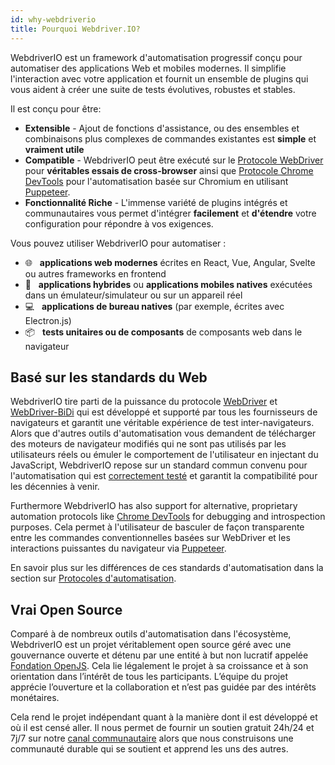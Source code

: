 ```yaml
---
id: why-webdriverio
title: Pourquoi Webdriver.IO?
---
```


WebdriverIO est un framework d'automatisation progressif conçu pour automatiser des applications Web et mobiles modernes. Il simplifie l'interaction avec votre application et fournit un ensemble de plugins qui vous aident à créer une suite de tests évolutives, robustes et stables.

Il est conçu pour être:

- __Extensible__ - Ajout de fonctions d'assistance, ou des ensembles et combinaisons plus complexes de commandes existantes est __simple__ et __vraiment utile__
- __Compatible__ - WebdriverIO peut être exécuté sur le [Protocole WebDriver](https://w3c.github.io/webdriver/) pour __véritables essais de cross-browser__ ainsi que [Protocole Chrome DevTools](https://chromedevtools.github.io/devtools-protocol/) pour l'automatisation basée sur Chromium en utilisant [Puppeteer](https://pptr.dev/).
- __Fonctionnalité Riche__ - L'immense variété de plugins intégrés et communautaires vous permet d'intégrer __facilement__ et __d'étendre__ votre configuration pour répondre à vos exigences.

Vous pouvez utiliser WebdriverIO pour automatiser :

- 🌐 <span>&nbsp;</span> __applications web modernes__ écrites en React, Vue, Angular, Svelte ou autres frameworks en frontend
- 📱 <span>&nbsp;</span> __applications hybrides__ ou __applications mobiles natives__ exécutées dans un émulateur/simulateur ou sur un appareil réel
- 💻 <span>&nbsp;</span> __applications de bureau natives__ (par exemple, écrites avec Electron.js)
- 📦 <span>&nbsp;</span> __tests unitaires ou de composants__ de composants web dans le navigateur

## Basé sur les standards du Web

WebdriverIO tire parti de la puissance du protocole [WebDriver](https://w3c.github.io/webdriver/) et [WebDriver-BiDi](https://github.com/w3c/webdriver-bidi) qui est développé et supporté par tous les fournisseurs de navigateurs et garantit une véritable expérience de test inter-navigateurs. Alors que d'autres outils d'automatisation vous demandent de télécharger des moteurs de navigateur modifiés qui ne sont pas utilisés par les utilisateurs réels ou émuler le comportement de l'utilisateur en injectant du JavaScript, WebdriverIO repose sur un standard commun convenu pour l'automatisation qui est [correctement testé](https://wpt.fyi/results/webdriver/tests?label=experimental&label=master&aligned) et garantit la compatibilité pour les décennies à venir.

Furthermore WebdriverIO has also support for alternative, proprietary automation protocols like [Chrome DevTools](https://chromedevtools.github.io/devtools-protocol/) for debugging and introspection purposes. Cela permet à l'utilisateur de basculer de façon transparente entre les commandes conventionnelles basées sur WebDriver et les interactions puissantes du navigateur via [Puppeteer](https://pptr.dev/).

En savoir plus sur les différences de ces standards d'automatisation dans la section sur [Protocoles d'automatisation](automationProtocols).

## Vrai Open Source

Comparé à de nombreux outils d'automatisation dans l'écosystème, WebdriverIO est un projet véritablement open source géré avec une gouvernance ouverte et détenu par une entité à but non lucratif appelée [Fondation OpenJS](https://openjsf.org/). Cela lie légalement le projet à sa croissance et à son orientation dans l’intérêt de tous les participants. L’équipe du projet apprécie l’ouverture et la collaboration et n’est pas guidée par des intérêts monétaires.

Cela rend le projet indépendant quant à la manière dont il est développé et où il est censé aller. Il nous permet de fournir un soutien gratuit 24h/24 et 7j/7 sur notre [canal communautaire](https://discord.webdriver.io) alors que nous construisons une communauté durable qui se soutient et apprend les uns des autres.
